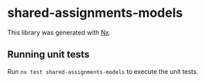 # shared-assignments-models

This library was generated with [Nx](https://nx.dev).

## Running unit tests

Run `nx test shared-assignments-models` to execute the unit tests.
